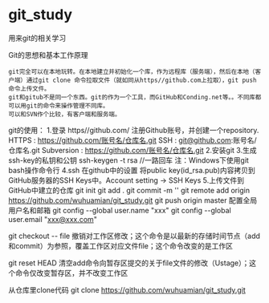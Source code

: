 ﻿# git_study
用来git的相关学习

Git的思想和基本工作原理

    git完全可以在本地玩转。在本地建立并初始化一个库，作为远程库（服务端），然后在本地（客户端）通过git clone 命令拉取文件（就如同从https//github.com上拉取），git push 命令上传文件。
    git和gitub不是同一个东西。git的作为一个工具，而GitHub和Conding.net等。。不同库都可以用git的命令来操作管理不同库。
    可以和SVN作个比较，有客户端和服务端。

git的使用：
1.登录 https//github.com/ 注册Github账号，并创建一个repository.
	HTTPS : https://github.com/账号名/仓库名.git
	SSH : git@github.com:账号名/仓库名.git
	Subversion : https://github.com/账号名/仓库名.git
2.安装git
3.生成ssh-key的私钥和公钥
	ssh-keygen -t rsa  //一路回车
注：Windows下使用git bash操作命令行
4.ssh 在github中的设置
	将public key(id_rsa.pub)内容拷贝到GitHub服务器的SSH Keys中。Account setting -> SSH Keys
5.上传文件到GitHub中建立的仓库
	git init
	git add .
	git commit -m ''
	git remote add origin https://github.com/wuhuamian/git_study.git
	git push origin master
配置全局用户名和邮箱
	git config --global user.name "xxx"
	git config --global user.email "xxx@xxx.com"

git checkout -- file 撤销对工作区修改；这个命令是以最新的存储时间节点（add和commit）为参照，覆盖工作区对应文件file；这个命令改变的是工作区

git reset HEAD <file> 清空add命令向暂存区提交的关于file文件的修改（Ustage）；这个命令仅改变暂存区，并不改变工作区

从仓库里clone代码
	git clone https://github.com/wuhuamian/git_study.git

   